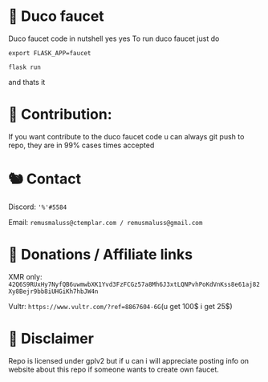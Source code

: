 

# 🐔 Duco faucet
Duco faucet code in nutshell yes yes
To run duco faucet just do  

`export FLASK_APP=faucet`

`flask run`

and thats it

# 🐠 Contribution:
If you want contribute to the duco faucet code u can always git push to repo, they are in 99% cases times accepted

# 🐿️ Contact 

Discord: `'%'#5584`

Email: `remusmaluss@ctemplar.com / remusmaluss@gmail.com` 

# 🐋 Donations / Affiliate links
XMR only: `42Q6S9RUxHy7NyfQB6uwmwbXK1Yvd3FzFCGz57a8Mh6J3xtLQNPvhPoKdVnKss8e61aj82Xy8Bejr9bb8iUHGiKh7hbJW4n `

Vultr: `https://www.vultr.com/?ref=8867604-6G`(u get 100$ i get 25$)

# 🐇 Disclaimer

Repo is licensed under gplv2 but if u can i will appreciate posting info on website about this repo if someone wants to create own faucet.
